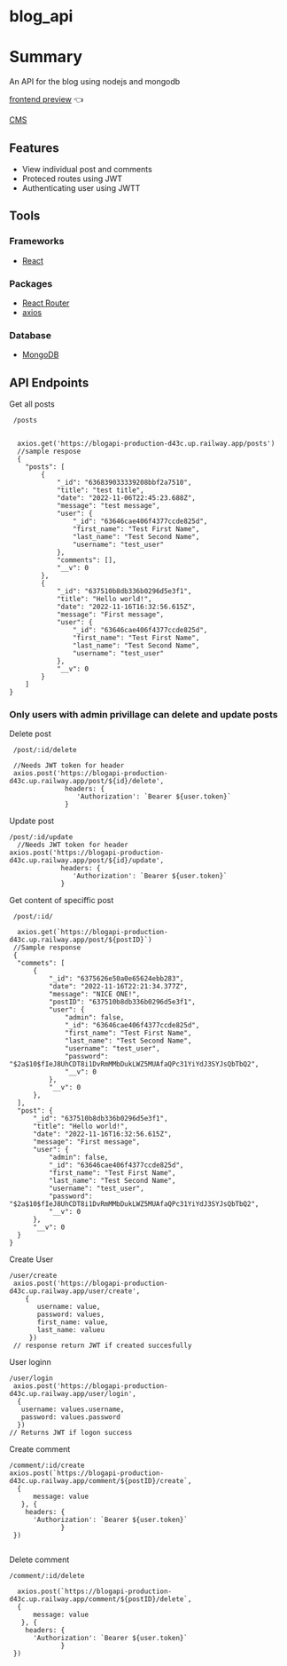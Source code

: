 # blog_api
# Summary
 An API for the blog using nodejs and mongodb
 
[frontend preview](https://blog-frontend-jy6q.onrender.com/) :point_left:

[CMS](https://blog-cms-seven.vercel.app/)

## Features
 - View individual post and comments
 - Proteced routes using JWT
- Authenticating user using JWTT

## Tools

### Frameworks
- [React](https://reactjs.org/)
### Packages
- [React Router](https://reactrouter.com/)
- [axios](https://axios-http.com/)
 
### Database
- [MongoDB](https://mongodb.com/)
## API Endpoints
 Get all posts
```
 /posts
```
```
 
  axios.get('https://blogapi-production-d43c.up.railway.app/posts')
  //sample respose
  {
    "posts": [
        {
            "_id": "636839033339208bbf2a7510",
            "title": "test title",
            "date": "2022-11-06T22:45:23.688Z",
            "message": "test message",
            "user": {
                "_id": "63646cae406f4377ccde825d",
                "first_name": "Test First Name",
                "last_name": "Test Second Name",
                "username": "test_user"
            },
            "comments": [],
            "__v": 0
        },
        {
            "_id": "637510b8db336b0296d5e3f1",
            "title": "Hello world!",
            "date": "2022-11-16T16:32:56.615Z",
            "message": "First message",
            "user": {
                "_id": "63646cae406f4377ccde825d",
                "first_name": "Test First Name",
                "last_name": "Test Second Name",
                "username": "test_user"
            },
            "__v": 0
        }
    ]
}
```
### Only users with admin privillage can delete and update posts

 Delete post
 ```
  /post/:id/delete
  
  //Needs JWT token for header
  axios.post('https://blogapi-production-d43c.up.railway.app/post/${id}/delete',
               headers: {
                  'Authorization': `Bearer ${user.token}`
               }

  ```
  Update post
  ```
  /post/:id/update
    //Needs JWT token for header
  axios.post('https://blogapi-production-d43c.up.railway.app/post/${id}/update',
               headers: {
                  'Authorization': `Bearer ${user.token}`
               }
  ```
   Get content of speciffic post
  ```
   /post/:id/
   
    axios.get(`https://blogapi-production-d43c.up.railway.app/post/${postID}`)
   //Sample response
   {
    "commets": [
        {
            "_id": "6375626e50a0e65624ebb283",
            "date": "2022-11-16T22:21:34.377Z",
            "message": "NICE ONE!",
            "postID": "637510b8db336b0296d5e3f1",
            "user": {
                "admin": false,
                "_id": "63646cae406f4377ccde825d",
                "first_name": "Test First Name",
                "last_name": "Test Second Name",
                "username": "test_user",
                "password": "$2a$10$fIeJ8UhCDT8i1DvRmMMbDukLWZ5MUAfaQPc31YiYdJ3SYJsQbTbQ2",
                "__v": 0
            },
            "__v": 0
        },
    ],
    "post": {
        "_id": "637510b8db336b0296d5e3f1",
        "title": "Hello world!",
        "date": "2022-11-16T16:32:56.615Z",
        "message": "First message",
        "user": {
            "admin": false,
            "_id": "63646cae406f4377ccde825d",
            "first_name": "Test First Name",
            "last_name": "Test Second Name",
            "username": "test_user",
            "password": "$2a$10$fIeJ8UhCDT8i1DvRmMMbDukLWZ5MUAfaQPc31YiYdJ3SYJsQbTbQ2",
            "__v": 0
        },
        "__v": 0
    }
}
  ```
   Create User
  ```
  /user/create
   axios.post('https://blogapi-production-d43c.up.railway.app/user/create',
      {
         username: value,
         password: values,
         first_name: value,
         last_name: valueu
       })
   // response return JWT if created succesfully
  ```
  User loginn
  ```
  /user/login
   axios.post('https://blogapi-production-d43c.up.railway.app/user/login',
    {
     username: values.username,
     password: values.password
    })
  // Returns JWT if logon success
  ```
 Create comment
  ```
  /comment/:id/create
  axios.post(`https://blogapi-production-d43c.up.railway.app/comment/${postID}/create`,
    {
        message: value
     }, {
      headers: {
        'Authorization': `Bearer ${user.token}`
               }
   })
   
  ```
  Delete comment
  ```
  /comment/:id/delete
  
    axios.post(`https://blogapi-production-d43c.up.railway.app/comment/${postID}/delete`,
    {
        message: value
     }, {
      headers: {
        'Authorization': `Bearer ${user.token}`
               }
   })
  ```
  

